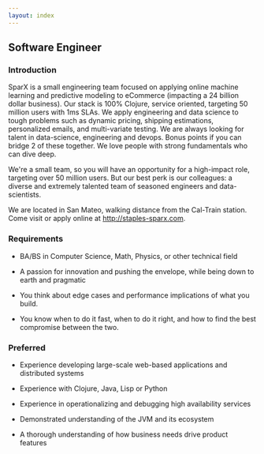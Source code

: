 ```yaml
---
layout: index
---
```


## Software Engineer

### Introduction

SparX is a small engineering team focused on applying online machine
learning and predictive modeling to eCommerce (impacting a 24 billion
dollar business). Our stack is 100% Clojure, service oriented,
targeting 50 million users with 1ms SLAs. We apply engineering and
data science to tough problems such as dynamic pricing, shipping
estimations, personalized emails, and multi-variate testing. We are
always looking for talent in data-science, engineering and
devops. Bonus points if you can bridge 2 of these together. We love
people with strong fundamentals who can dive deep.

We're a small team, so you will have an opportunity for a high-impact
role, targeting over 50 million users. But our best perk is our
colleagues: a diverse and extremely talented team of seasoned
engineers and data-scientists.

We are located in San Mateo, walking distance from the Cal-Train
station. Come visit or apply online at http://staples-sparx.com.


### Requirements

* BA/BS in Computer Science, Math, Physics, or other technical field

* A passion for innovation and pushing the envelope, while being down
  to earth and pragmatic

* You think about edge cases and performance implications of what you
  build.

* You know when to do it fast, when to do it right, and how to find
  the best compromise between the two.

### Preferred

* Experience developing large-scale web-based applications and
  distributed systems

* Experience with Clojure, Java, Lisp or Python

* Experience in operationalizing and debugging high availability
  services

* Demonstrated understanding of the JVM and its ecosystem

* A thorough understanding of how business needs drive product
  features
